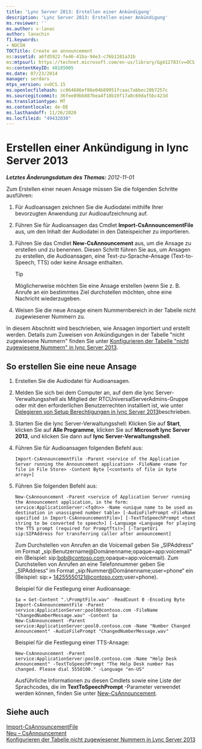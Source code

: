 ```yaml
---
title: 'Lync Server 2013: Erstellen einer Ankündigung'
description: 'Lync Server 2013: Erstellen einer Ankündigung'
ms.reviewer: ''
ms.author: v-lanac
author: lanachin
f1.keywords:
- NOCSH
TOCTitle: Create an announcement
ms:assetid: a6fd5922-fe46-41ba-94e3-c76b1101a31b
ms:mtpsurl: https://technet.microsoft.com/en-us/library/Gg412783(v=OCS.15)
ms:contentKeyID: 48185005
ms.date: 07/23/2014
manager: serdars
mtps_version: v=OCS.15
ms.openlocfilehash: cc064686ef86e04b89951fcaac7abbec28b7257c
ms.sourcegitcommit: 36fee89bb887bea4f18b19f17a8c69daf5bc423d
ms.translationtype: MT
ms.contentlocale: de-DE
ms.lasthandoff: 11/26/2020
ms.locfileid: "49432030"
---
```

# <a name="create-an-announcement-in-lync-server-2013"></a>Erstellen einer Ankündigung in lync Server 2013

<div data-xmlns="http://www.w3.org/1999/xhtml">

<div class="topic" data-xmlns="http://www.w3.org/1999/xhtml" data-msxsl="urn:schemas-microsoft-com:xslt" data-cs="https://msdn.microsoft.com/">

<div data-asp="https://msdn2.microsoft.com/asp">



</div>

<div id="mainSection">

<div id="mainBody">

<span> </span>

_**Letztes Änderungsdatum des Themas:** 2012-11-01_

Zum Erstellen einer neuen Ansage müssen Sie die folgenden Schritte ausführen:

1.  Für Audioansagen zeichnen Sie die Audiodatei mithilfe Ihrer bevorzugten Anwendung zur Audioaufzeichnung auf.

2.  Führen Sie für Audioansagen das Cmdlet **Import-CsAnnouncementFile** aus, um den Inhalt der Audiodatei in den Dateispeicher zu importieren.

3.  Führen Sie das Cmdlet **New-CsAnnouncement** aus, um die Ansage zu erstellen und zu benennen. Diesen Schritt führen Sie aus, um Ansagen zu erstellen, die Audioansagen, eine Text-zu-Sprache-Ansage (Text-to-Speech, TTS) oder keine Ansage enthalten.
    
    <div>
    

    > [!TIP]  
    > Möglicherweise möchten Sie eine Ansage erstellen (wenn Sie z. B. Anrufe an ein bestimmtes Ziel durchstellen möchten, ohne eine Nachricht wiederzugeben.

    
    </div>

4.  Weisen Sie die neue Ansage einem Nummernbereich in der Tabelle nicht zugewiesener Nummern zu.

In diesem Abschnitt wird beschrieben, wie Ansagen importiert und erstellt werden. Details zum Zuweisen von Ankündigungen in der Tabelle "nicht zugewiesene Nummern" finden Sie unter [Konfigurieren der Tabelle "nicht zugewiesene Nummern" in lync Server 2013](lync-server-2013-configure-the-unassigned-number-table.md).

<div>

## <a name="to-create-a-new-announcement"></a>So erstellen Sie eine neue Ansage

1.  Erstellen Sie die Audiodatei für Audioansagen.

2.  Melden Sie sich bei dem Computer an, auf dem die lync Server-Verwaltungsshell als Mitglied der RTCUniversalServerAdmins-Gruppe oder mit den erforderlichen Benutzerrechten installiert ist, wie unter [Delegieren von Setup Berechtigungen in lync Server 2013](lync-server-2013-delegate-setup-permissions.md)beschrieben.

3.  Starten Sie die lync Server-Verwaltungsshell: Klicken Sie auf **Start**, klicken Sie auf **Alle Programme**, klicken Sie auf **Microsoft lync Server 2013**, und klicken Sie dann auf **lync Server-Verwaltungsshell**.

4.  Führen Sie für Audioansagen folgenden Befehl aus:
    
        Import-CsAnnouncementFile -Parent <service of the Application Server running the Announcement application> -FileName <name for file in File Store> -Content Byte [<contents of file in byte array>]

5.  Führen Sie folgenden Befehl aus:
    
        New-CsAnnouncement -Parent <service of Application Server running the Announcement application, in the form: service:ApplicationServer:<fqdn>> -Name <unique name to be used as destination in unassigned number table> [-AudioFilePrompt <FileName specified in Import-CsAnnouncementFile>] [-TextToSpeechPrompt <text string to be converted to speech>] [-Language <Language for playing the TTS prompt (required for PromptTts)>] [-TargetUri sip:SIPAddress for transferring caller after announcement]
    
    Zum Durchstellen von Anrufen an die Voicemail geben Sie „SIPAddress“ im Format „sip:Benutzername@Domänenname;opaque=app:voicemail“ ein (Beispiel: sip:bob@contoso.com;opaque=app:voicemail). Zum Durchstellen von Anrufen an eine Telefonnummer geben Sie „SIPAddress“ im Format „sip:Nummer@Domänenname;user=phone“ ein (Beispiel: sip:+ 14255550121@contoso.com;user=phone).
    
    Beispiel für die Festlegung einer Audioansage:
    
        $a = Get-Content ".\PromptFile.wav" -ReadCount 0 -Encoding Byte
        Import-CsAnnouncementFile -Parent service:ApplicationServer:pool0@contoso.com -FileName "ChangedNumberMessage.wav" -Content $a
        New-CsAnnouncement -Parent service:ApplicationServer:pool0.contoso.com -Name "Number Changed Announcement" -AudioFilePrompt "ChangedNumberMessage.wav"
    
    Beispiel für die Festlegung einer TTS-Ansage:
    
        New-CsAnnouncement -Parent service:ApplicationServer:pool0.contoso.com -Name "Help Desk Announcement" -TextToSpeechPrompt "The Help Desk number has changed. Please dial 5550100." -Language "en-US"
    
    Ausführliche Informationen zu diesen Cmdlets sowie eine Liste der Sprachcodes, die im **TextToSpeechPrompt** -Parameter verwendet werden können, finden Sie unter [New-CsAnnouncement](https://docs.microsoft.com/powershell/module/skype/New-CsAnnouncement).

</div>

<div>

## <a name="see-also"></a>Siehe auch


[Import-CsAnnouncementFile](https://docs.microsoft.com/powershell/module/skype/Import-CsAnnouncementFile)  
[Neu – CsAnnouncement](https://docs.microsoft.com/powershell/module/skype/New-CsAnnouncement)  
[Konfigurieren der Tabelle nicht zugewiesener Nummern in Lync Server 2013](lync-server-2013-configure-the-unassigned-number-table.md)  
  

</div>

</div>

<span> </span>

</div>

</div>

</div>

